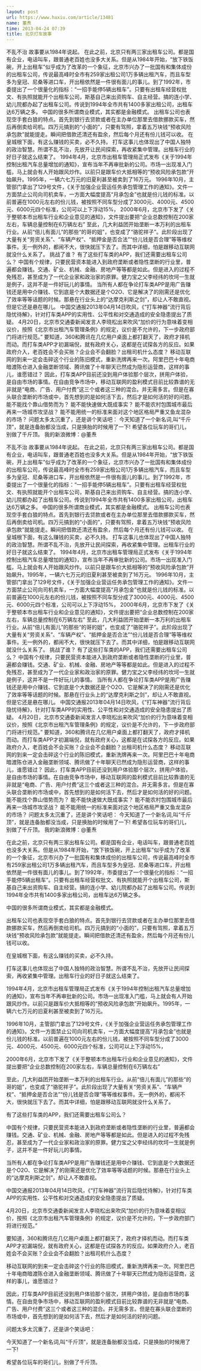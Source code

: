```yaml
---
layout: post
url: https://www.huxiu.com/article/13481
name: 董焘
time: 2013-04-24 07:39
title: 北京打车故事
---
```

不乱不治 故事要从1984年说起。 在此之前，北京只有两三家出租车公司。都是国有企业，电话叫车，跟普通老百姓也没多大关系。但是从1984年开始，“放下铁饭碗，开上出租车”似乎成为了改革的一个象征，北京市兴办了一批国有和集体成份的出租车公司，传说最高峰时全市有259家出租公司1万多辆出租汽车，而且车型多为皇冠、尼桑等进口车，开出租依然是一件很有面儿的事儿。到了1992年，市委提出了一个很量化的指标：“一招手能停5辆出租车”。只要有出租车经营权批文、有执照就能开个出租车公司，斯基自己来出资购车、自主经营。搞的连小学、幼儿院都办起了出租车公司。传说到1994年全市共有1400多家出租公司，出租车达6万辆之多。 中国的很多所谓商业模式，其实都是金融模式。 出租车公司也表现空手套白狼的特点。首先到银行去贷款或者在主办单位那里去借款挪款买车，然后再倒卖给司机。四万元搞到的“小面的”，只要有驾照，拿着五万块钱“预收风险承包款”就能提走。瞬间把借款还清还有盈余，然后每个月还有份儿钱可以收。 在皇城根下面，有这么赚钱的买卖，必不久持。 打车这事儿也体现出了中国人独特的政治智慧。所谓不乱不治，先放开让民间探索，再收紧集中管理。出租车行业的好日子就这么结束了。 1994年4月，北京市出租车管理局正式发布《关于1994年控制出租汽车总量增加的通知》，宣布当年不再审批新的公司。市场一出现准入门槛，马上就会有人开始跟风炒作。以前只是跟车价大抵相等的“预收风险承包款”开始飙升。1995年，一辆六七万元的旧夏利甚至被卖到了16万元。 1996年10月，主管部门拿出了129号文件，《关于加强企业营运任务承包管理工作的通知》。文件一方面禁止公司向司机卖车，一方面大幅度提高“月承包金”也就是份儿钱的标准。以前普遍在1000元左右的份儿钱，被按照不同车型分成了3000元、4000元、4500元、6000元四个标准，公司可以上下浮动15%， 2000年6月，北京市下发了《关于整顿本市出租车行业和企业意见的通知》，文件提出要把“企业总数控制在200家左右，车辆总量控制在6万辆左右” 至此，几大利益团开始垄断一本万利的出租车行业。从前“倍儿有面儿”的那些“的哥的姐”，也变成了“骆驼祥子”。此阶段出现了大量有关“劳资关系”、“车辆产权”、“抵押金是否合法”“份儿钱是否合理”等等维权事件。无一例外的，都闹不大，很快就压下去了。而其中详细，怕是跟移动互联网就没什么关系了。 挑战了谁？ 有了这些打车类的APP，我们还需要出租车公司么？ 中国有个规律，只要民营资本能进入到政府垄断或者隐性垄断的行业里，普遍都会赚钱。交通、矿业、机械、金融、房地产等等都是如此。但是进入的过程不免残忍，甚至成为了一代企业家和政治家的原罪。健力宝之父李经纬的坎坷一生就是例子，这并不是一件好玩儿的事情。 当所有人都在争论打车类APP是用广告赚钱还是用中介赚钱、它到底是个大数据还是个O2O、它是解决了的刚需还是优化了效率等等话题的时候。那悬在行业头上的“达摩克利斯之剑”，却让人不敢直视。 但是它还是悬在哪儿。 中国交通报2013年04月14日吹风，《“打车神器”流行背后隐忧待解》，针对打车类APP的实用性、公平性和对交通造成的安全隐患提出了质疑。 4月20日，北京市交通委新闻发言人李晓松出来吹风“加价的行为意味着变相议价，按照《北京市出租汽车管理条例》的规定，议价是不允许的，下一步政府部门将进行规范。” 要知道，360和腾讯在几亿用户桌面上都打翻天了，政府才择机而动。而打车类APP才初漏端倪，就有政府关心，这都是在试探各方的反应。如果政府介入，老百姓会不会买账？企业会不会翻脸？出租司机什么态度？ 移动互联网的到来一定会击碎这个行业的陈旧模式，重新洗牌再来一次。阿里巴巴十年电商暗渡陈仓进入金融垄断领域、腾讯做了十年聊天已然成为隐形运营商，这样的事儿，谁愿错过？ 因此，打车类APP目前还没到用户体验那个层次，拼用户体验，是自由市场的事情。在自由竞争市场中，移动互联网的盈利模式目前比较靠谱的无非就是“电商、广告、用户付费”这三个或者这三种的混合。并无需多言。但是在寡头联合垄断的市场或中，首先想到的是如何活下去，然后才是如何活的好的问题。 能不能找个靠山借势而为？ 能不能快速做大既成事实？ 能不能农村包围城市最后再来一场城市攻坚战？ 能不能用统一的标准来面对这个地区格局严重又鱼龙混杂的市场？ 问题太多太沉重了，还是讲个笑话吧： 今天知道了一个新名词,叫“千斤顶”，就是连备胎都没当成，只是换胎的时候用了一下! 希望各位玩车的哥们儿，别做了千斤顶。 我的新浪微博：@董焘

不乱不治 故事要从1984年说起。 在此之前，北京只有两三家出租车公司。都是国有企业，电话叫车，跟普通老百姓也没多大关系。但是从1984年开始，“放下铁饭碗，开上出租车”似乎成为了改革的一个象征，北京市兴办了一批国有和集体成份的出租车公司，传说最高峰时全市有259家出租公司1万多辆出租汽车，而且车型多为皇冠、尼桑等进口车，开出租依然是一件很有面儿的事儿。到了1992年，市委提出了一个很量化的指标：“一招手能停5辆出租车”。只要有出租车经营权批文、有执照就能开个出租车公司，斯基自己来出资购车、自主经营。搞的连小学、幼儿院都办起了出租车公司。传说到1994年全市共有1400多家出租公司，出租车达6万辆之多。 中国的很多所谓商业模式，其实都是金融模式。 出租车公司也表现空手套白狼的特点。首先到银行去贷款或者在主办单位那里去借款挪款买车，然后再倒卖给司机。四万元搞到的“小面的”，只要有驾照，拿着五万块钱“预收风险承包款”就能提走。瞬间把借款还清还有盈余，然后每个月还有份儿钱可以收。 在皇城根下面，有这么赚钱的买卖，必不久持。 打车这事儿也体现出了中国人独特的政治智慧。所谓不乱不治，先放开让民间探索，再收紧集中管理。出租车行业的好日子就这么结束了。 1994年4月，北京市出租车管理局正式发布《关于1994年控制出租汽车总量增加的通知》，宣布当年不再审批新的公司。市场一出现准入门槛，马上就会有人开始跟风炒作。以前只是跟车价大抵相等的“预收风险承包款”开始飙升。1995年，一辆六七万元的旧夏利甚至被卖到了16万元。 1996年10月，主管部门拿出了129号文件，《关于加强企业营运任务承包管理工作的通知》。文件一方面禁止公司向司机卖车，一方面大幅度提高“月承包金”也就是份儿钱的标准。以前普遍在1000元左右的份儿钱，被按照不同车型分成了3000元、4000元、4500元、6000元四个标准，公司可以上下浮动15%， 2000年6月，北京市下发了《关于整顿本市出租车行业和企业意见的通知》，文件提出要把“企业总数控制在200家左右，车辆总量控制在6万辆左右” 至此，几大利益团开始垄断一本万利的出租车行业。从前“倍儿有面儿”的那些“的哥的姐”，也变成了“骆驼祥子”。此阶段出现了大量有关“劳资关系”、“车辆产权”、“抵押金是否合法”“份儿钱是否合理”等等维权事件。无一例外的，都闹不大，很快就压下去了。而其中详细，怕是跟移动互联网就没什么关系了。 挑战了谁？ 有了这些打车类的APP，我们还需要出租车公司么？ 中国有个规律，只要民营资本能进入到政府垄断或者隐性垄断的行业里，普遍都会赚钱。交通、矿业、机械、金融、房地产等等都是如此。但是进入的过程不免残忍，甚至成为了一代企业家和政治家的原罪。健力宝之父李经纬的坎坷一生就是例子，这并不是一件好玩儿的事情。 当所有人都在争论打车类APP是用广告赚钱还是用中介赚钱、它到底是个大数据还是个O2O、它是解决了的刚需还是优化了效率等等话题的时候。那悬在行业头上的“达摩克利斯之剑”，却让人不敢直视。 但是它还是悬在哪儿。 中国交通报2013年04月14日吹风，《“打车神器”流行背后隐忧待解》，针对打车类APP的实用性、公平性和对交通造成的安全隐患提出了质疑。 4月20日，北京市交通委新闻发言人李晓松出来吹风“加价的行为意味着变相议价，按照《北京市出租汽车管理条例》的规定，议价是不允许的，下一步政府部门将进行规范。” 要知道，360和腾讯在几亿用户桌面上都打翻天了，政府才择机而动。而打车类APP才初漏端倪，就有政府关心，这都是在试探各方的反应。如果政府介入，老百姓会不会买账？企业会不会翻脸？出租司机什么态度？ 移动互联网的到来一定会击碎这个行业的陈旧模式，重新洗牌再来一次。阿里巴巴十年电商暗渡陈仓进入金融垄断领域、腾讯做了十年聊天已然成为隐形运营商，这样的事儿，谁愿错过？ 因此，打车类APP目前还没到用户体验那个层次，拼用户体验，是自由市场的事情。在自由竞争市场中，移动互联网的盈利模式目前比较靠谱的无非就是“电商、广告、用户付费”这三个或者这三种的混合。并无需多言。但是在寡头联合垄断的市场或中，首先想到的是如何活下去，然后才是如何活的好的问题。 能不能找个靠山借势而为？ 能不能快速做大既成事实？ 能不能农村包围城市最后再来一场城市攻坚战？ 能不能用统一的标准来面对这个地区格局严重又鱼龙混杂的市场？ 问题太多太沉重了，还是讲个笑话吧： 今天知道了一个新名词,叫“千斤顶”，就是连备胎都没当成，只是换胎的时候用了一下! 希望各位玩车的哥们儿，别做了千斤顶。 我的新浪微博：@董焘

在此之前，北京只有两三家出租车公司。都是国有企业，电话叫车，跟普通老百姓也没多大关系。但是从1984年开始，“放下铁饭碗，开上出租车”似乎成为了改革的一个象征，北京市兴办了一批国有和集体成份的出租车公司，传说最高峰时全市有259家出租公司1万多辆出租汽车，而且车型多为皇冠、尼桑等进口车，开出租依然是一件很有面儿的事儿。到了1992年，市委提出了一个很量化的指标：“一招手能停5辆出租车”。只要有出租车经营权批文、有执照就能开个出租车公司，斯基自己来出资购车、自主经营。搞的连小学、幼儿院都办起了出租车公司。传说到1994年全市共有1400多家出租公司，出租车达6万辆之多。

中国的很多所谓商业模式，其实都是金融模式。

出租车公司也表现空手套白狼的特点。首先到银行去贷款或者在主办单位那里去借款挪款买车，然后再倒卖给司机。四万元搞到的“小面的”，只要有驾照，拿着五万块钱“预收风险承包款”就能提走。瞬间把借款还清还有盈余，然后每个月还有份儿钱可以收。

在皇城根下面，有这么赚钱的买卖，必不久持。

打车这事儿也体现出了中国人独特的政治智慧。所谓不乱不治，先放开让民间探索，再收紧集中管理。出租车行业的好日子就这么结束了。

1994年4月，北京市出租车管理局正式发布《关于1994年控制出租汽车总量增加的通知》，宣布当年不再审批新的公司。市场一出现准入门槛，马上就会有人开始跟风炒作。以前只是跟车价大抵相等的“预收风险承包款”开始飙升。1995年，一辆六七万元的旧夏利甚至被卖到了16万元。

1996年10月，主管部门拿出了129号文件，《关于加强企业营运任务承包管理工作的通知》。文件一方面禁止公司向司机卖车，一方面大幅度提高“月承包金”也就是份儿钱的标准。以前普遍在1000元左右的份儿钱，被按照不同车型分成了3000元、4000元、4500元、6000元四个标准，公司可以上下浮动15%，

2000年6月，北京市下发了《关于整顿本市出租车行业和企业意见的通知》，文件提出要把“企业总数控制在200家左右，车辆总量控制在6万辆左右”

至此，几大利益团开始垄断一本万利的出租车行业。从前“倍儿有面儿”的那些“的哥的姐”，也变成了“骆驼祥子”。此阶段出现了大量有关“劳资关系”、“车辆产权”、“抵押金是否合法”“份儿钱是否合理”等等维权事件。无一例外的，都闹不大，很快就压下去了。而其中详细，怕是跟移动互联网就没什么关系了。

有了这些打车类的APP，我们还需要出租车公司么？

中国有个规律，只要民营资本能进入到政府垄断或者隐性垄断的行业里，普遍都会赚钱。交通、矿业、机械、金融、房地产等等都是如此。但是进入的过程不免残忍，甚至成为了一代企业家和政治家的原罪。健力宝之父李经纬的坎坷一生就是例子，这并不是一件好玩儿的事情。

当所有人都在争论打车类APP是用广告赚钱还是用中介赚钱、它到底是个大数据还是个O2O、它是解决了的刚需还是优化了效率等等话题的时候。那悬在行业头上的“达摩克利斯之剑”，却让人不敢直视。

中国交通报2013年04月14日吹风，《“打车神器”流行背后隐忧待解》，针对打车类APP的实用性、公平性和对交通造成的安全隐患提出了质疑。

4月20日，北京市交通委新闻发言人李晓松出来吹风“加价的行为意味着变相议价，按照《北京市出租汽车管理条例》的规定，议价是不允许的，下一步政府部门将进行规范。”

要知道，360和腾讯在几亿用户桌面上都打翻天了，政府才择机而动。而打车类APP才初漏端倪，就有政府关心，这都是在试探各方的反应。如果政府介入，老百姓会不会买账？企业会不会翻脸？出租司机什么态度？

移动互联网的到来一定会击碎这个行业的陈旧模式，重新洗牌再来一次。阿里巴巴十年电商暗渡陈仓进入金融垄断领域、腾讯做了十年聊天已然成为隐形运营商，这样的事儿，谁愿错过？

因此，打车类APP目前还没到用户体验那个层次，拼用户体验，是自由市场的事情。在自由竞争市场中，移动互联网的盈利模式目前比较靠谱的无非就是“电商、广告、用户付费”这三个或者这三种的混合。并无需多言。但是在寡头联合垄断的市场或中，首先想到的是如何活下去，然后才是如何活的好的问题。

问题太多太沉重了，还是讲个笑话吧：

今天知道了一个新名词,叫“千斤顶”，就是连备胎都没当成，只是换胎的时候用了一下!

希望各位玩车的哥们儿，别做了千斤顶。

